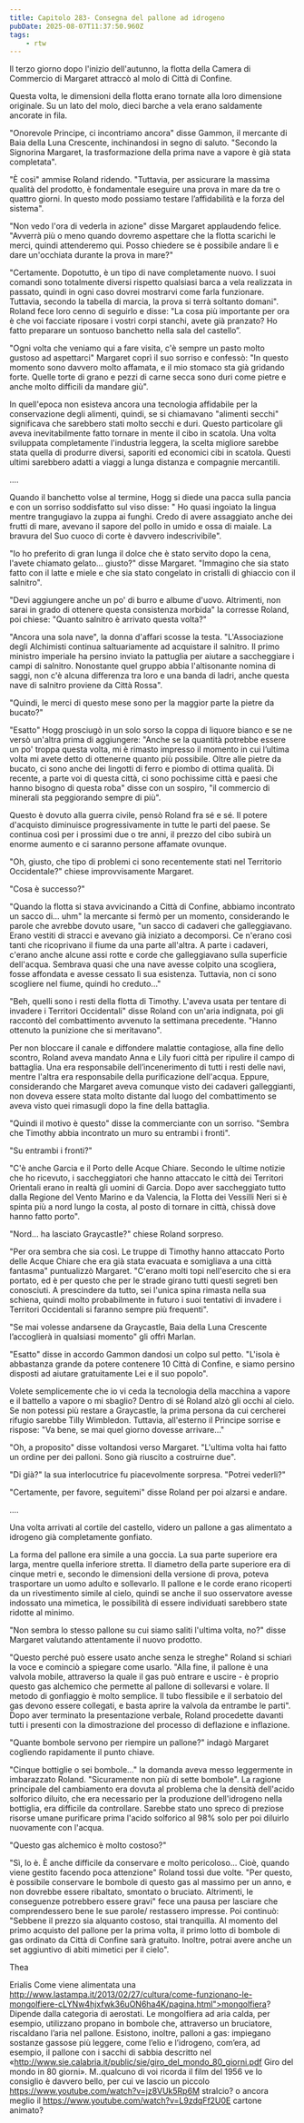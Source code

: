 ```yaml
---
title: Capitolo 283- Consegna del pallone ad idrogeno
pubDate: 2025-08-07T11:37:50.960Z
tags:
    - rtw
---
```



Il terzo giorno dopo l'inizio dell'autunno, la flotta della Camera di Commercio di Margaret attraccò al molo di Città di Confine.


Questa volta, le dimensioni della flotta erano tornate alla loro dimensione originale. Su un lato del molo, dieci barche a vela erano saldamente ancorate in fila.


"Onorevole Principe, ci incontriamo ancora" disse Gammon, il mercante di Baia della Luna Crescente, inchinandosi in segno di saluto. "Secondo la Signorina Margaret, la trasformazione della prima nave a vapore è già stata completata".


"È così" ammise Roland ridendo. "Tuttavia, per assicurare la massima qualità del prodotto, è fondamentale eseguire una prova in mare da tre o quattro giorni. In questo modo possiamo testare l’affidabilità e la forza del sistema".


"Non vedo l'ora di vederla in azione" disse Margaret applaudendo felice. "Avverrà più o meno quando dovremo aspettare che la flotta scarichi le merci, quindi attenderemo qui. Posso chiedere se è possibile andare lì e dare un'occhiata durante la prova in mare?"


"Certamente. Dopotutto, è un tipo di nave completamente nuovo. I suoi comandi sono totalmente diversi rispetto qualsiasi barca a vela realizzata in passato, quindi in ogni caso dovrei mostrarvi come farla funzionare. Tuttavia, secondo la tabella di marcia, la prova si terrà soltanto domani". Roland fece loro cenno di seguirlo e disse: "La cosa più importante per ora è che voi facciate riposare i vostri corpi stanchi, avete già pranzato? Ho fatto preparare un sontuoso banchetto nella sala del castello”.


"Ogni volta che veniamo qui a fare visita, c'è sempre un pasto molto gustoso ad aspettarci" Margaret coprì il suo sorriso e confessò: "In questo momento sono davvero molto affamata, e il mio stomaco sta già gridando forte. Quelle torte di grano e pezzi di carne secca sono duri come pietre e anche molto difficili da mandare giù".


In quell'epoca non esisteva ancora una tecnologia affidabile per la conservazione degli alimenti, quindi, se si chiamavano "alimenti secchi" significava che sarebbero stati molto secchi e duri. Questo particolare gli aveva inevitabilmente fatto tornare in mente il cibo in scatola. Una volta sviluppata completamente l'industria leggera, la scelta migliore sarebbe stata quella di produrre diversi, saporiti ed economici cibi in scatola. Questi ultimi sarebbero adatti a viaggi a lunga distanza e compagnie mercantili.


....


Quando il banchetto volse al termine, Hogg si diede una pacca sulla pancia e con un sorriso soddisfatto sul viso disse: " Ho quasi ingoiato la lingua mentre trangugiavo la zuppa ai funghi. Credo di avere assaggiato anche dei frutti di mare, avevano il sapore del pollo in umido e ossa di maiale. La bravura del Suo cuoco di corte è davvero indescrivibile".


"Io ho preferito di gran lunga il dolce che è stato servito dopo la cena, l'avete chiamato gelato... giusto?" disse Margaret. "Immagino che sia stato fatto con il latte e miele e che sia stato congelato in cristalli di ghiaccio con il salnitro".


"Devi aggiungere anche un po' di burro e albume d'uovo. Altrimenti, non sarai in grado di ottenere questa consistenza morbida" la corresse Roland, poi chiese: "Quanto salnitro è arrivato questa volta?"


"Ancora una sola nave", la donna d'affari scosse la testa. "L'Associazione degli Alchimisti continua saltuariamente ad acquistare il salnitro. Il primo ministro imperiale ha persino inviato la pattuglia per aiutare a saccheggiare i campi di salnitro. Nonostante quel gruppo abbia l'altisonante nomina di saggi, non c'è alcuna differenza tra loro e una banda di ladri, anche questa nave di salnitro proviene da Città Rossa".


"Quindi, le merci di questo mese sono per la maggior parte la pietre da bucato?"


"Esatto" Hogg prosciugò in un solo sorso la coppa di liquore bianco e se ne versò un'altra prima di aggiungere: "Anche se la quantità potrebbe essere un po' troppa questa volta, mi è rimasto impresso il momento in cui l’ultima volta mi avete detto di ottenerne quanto più possibile. Oltre alle pietre da bucato, ci sono anche dei lingotti di ferro e piombo di ottima qualità. Di recente, a parte voi di questa città, ci sono pochissime città e paesi che hanno bisogno di questa roba" disse con un sospiro, "il commercio di minerali sta peggiorando sempre di più".


Questo è dovuto alla guerra civile, pensò Roland fra sé e sé. Il potere d'acquisto diminuisce progressivamente in tutte le parti del paese. Se continua così per i prossimi due o tre anni, il prezzo del cibo subirà un enorme aumento e ci saranno persone affamate ovunque.


"Oh, giusto, che tipo di problemi ci sono recentemente stati nel Territorio Occidentale?" chiese improvvisamente Margaret.


"Cosa è successo?"


"Quando la flotta si stava avvicinando a Città di Confine, abbiamo incontrato un sacco di... uhm" la mercante si fermò per un momento, considerando le parole che avrebbe dovuto usare, "un sacco di cadaveri che galleggiavano. Erano vestiti di stracci e avevano già iniziato a decomporsi. Ce n'erano così tanti che ricoprivano il fiume da una parte all'altra. A parte i cadaveri, c'erano anche alcune assi rotte e corde che galleggiavano sulla superficie dell'acqua. Sembrava quasi che una nave avesse colpito una scogliera, fosse affondata e avesse cessato lì sua esistenza. Tuttavia, non ci sono scogliere nel fiume, quindi ho creduto..."


"Beh, quelli sono i resti della flotta di Timothy. L'aveva usata per tentare di invadere i Territori Occidentali" disse Roland con un'aria indignata, poi gli raccontò del combattimento avvenuto la settimana precedente. "Hanno ottenuto la punizione che si meritavano".


Per non bloccare il canale e diffondere malattie contagiose, alla fine dello scontro, Roland aveva mandato Anna e Lily fuori città per ripulire il campo di battaglia. Una era responsabile dell’incenerimento di tutti i resti delle navi, mentre l'altra era responsabile della purificazione dell'acqua. Eppure, considerando che Margaret aveva comunque visto dei cadaveri galleggianti, non doveva essere stata molto distante dal luogo del combattimento se aveva visto quei rimasugli dopo la fine della battaglia.


"Quindi il motivo è questo" disse la commerciante con un sorriso. "Sembra che Timothy abbia incontrato un muro su entrambi i fronti".


"Su entrambi i fronti?"


"C'è anche Garcia e il Porto delle Acque Chiare. Secondo le ultime notizie che ho ricevuto, i saccheggiatori che hanno attaccato le città dei Territori Orientali erano in realtà gli uomini di Garcia. Dopo aver saccheggiato tutto dalla Regione del Vento Marino e da Valencia, la Flotta dei Vessilli Neri si è spinta più a nord lungo la costa, al posto di tornare in città, chissà dove hanno fatto porto".


"Nord... ha lasciato Graycastle?" chiese Roland sorpreso.


"Per ora sembra che sia così. Le truppe di Timothy hanno attaccato Porto delle Acque Chiare che era già stata evacuata e somigliava a una città fantasma" puntualizzò Margaret. "C'erano molti topi nell'esercito che si era portato, ed è per questo che per le strade girano tutti questi segreti ben conosciuti. A prescindere da tutto, sei l'unica spina rimasta nella sua schiena, quindi molto probabilmente in futuro i suoi tentativi di invadere i Territori Occidentali si faranno sempre più frequenti".


"Se mai volesse andarsene da Graycastle, Baia della Luna Crescente l’accoglierà in qualsiasi momento" gli offrì Marlan.


"Esatto" disse in accordo Gammon dandosi un colpo sul petto. "L'isola è abbastanza grande da potere contenere 10 Città di Confine, e siamo persino disposti ad aiutare gratuitamente Lei e il suo popolo".


Volete semplicemente che io vi ceda la tecnologia della macchina a vapore e il battello a vapore o mi sbaglio? Dentro di sé Roland alzò gli occhi al cielo.  Se non potessi più restare a Graycastle, la prima persona da cui cercherei rifugio sarebbe Tilly Wimbledon. Tuttavia, all'esterno il Principe sorrise e rispose: "Va bene, se mai quel giorno dovesse arrivare..."


"Oh, a proposito" disse voltandosi verso Margaret. "L'ultima volta hai fatto un ordine per dei palloni. Sono già riuscito a costruirne due".


"Di già?" la sua interlocutrice fu piacevolmente sorpresa. "Potrei vederli?"


"Certamente, per favore, seguitemi" disse Roland per poi alzarsi e andare.


....


Una volta arrivati al cortile del castello, videro un pallone a gas alimentato a idrogeno già completamente gonfiato.


La forma del pallone era simile a una goccia. La sua parte superiore era larga, mentre quella inferiore stretta. Il diametro della parte superiore era di cinque metri e, secondo le dimensioni della versione di prova, poteva trasportare un uomo adulto e sollevarlo. Il pallone e le corde erano ricoperti da un rivestimento simile al cielo, quindi se anche il suo osservatore avesse indossato una mimetica, le possibilità di essere individuati sarebbero state ridotte al minimo.


"Non sembra lo stesso pallone su cui siamo saliti l'ultima volta, no?" disse Margaret valutando attentamente il nuovo prodotto.


"Questo perché può essere usato anche senza le streghe" Roland si schiarì la voce e cominciò a spiegare come usarlo. "Alla fine, il pallone è una valvola mobile, attraverso la quale il gas può entrare e uscire - è proprio questo gas alchemico che permette al pallone di sollevarsi e volare. Il metodo di gonfiaggio è molto semplice. Il tubo flessibile e il serbatoio del gas devono essere collegati, e basta aprire la valvola da entrambe le parti". Dopo aver terminato la presentazione verbale, Roland procedette davanti tutti i presenti con la dimostrazione del processo di deflazione e inflazione.


"Quante bombole servono per riempire un pallone?" indagò Margaret cogliendo rapidamente il punto chiave.


"Cinque bottiglie o sei bombole..." la domanda aveva messo leggermente in imbarazzato Roland. "Sicuramente non più di sette bombole". La ragione principale del cambiamento era dovuta al problema che la densità dell'acido solforico diluito, che era necessario per la produzione dell'idrogeno nella bottiglia, era difficile da controllare. Sarebbe stato uno spreco di preziose risorse umane purificare prima l'acido solforico al 98% solo per poi diluirlo nuovamente con l'acqua.


"Questo gas alchemico è molto costoso?"


"Sì, lo è. È anche difficile da conservare e molto pericoloso... Cioè, quando viene gestito facendo poca attenzione" Roland tossì due volte. "Per questo, è possibile conservare le bombole di questo gas al massimo per un anno, e non dovrebbe essere ribaltato, smontato o bruciato. Altrimenti, le conseguenze potrebbero essere gravi" fece una pausa per lasciare che comprendessero bene le sue parole/ restassero impresse. Poi continuò: "Sebbene il prezzo sia alquanto costoso, stai tranquilla. Al momento del primo acquisto del pallone per la prima volta, il primo lotto di bombole di gas ordinato da Città di Confine sarà gratuito. Inoltre, potrai avere anche un set aggiuntivo di abiti mimetici per il cielo".


Thea


Erialis Come viene alimentata una http://www.lastampa.it/2013/02/27/cultura/come-funzionano-le-mongolfiere-cLYNw4hjxfwk36uON6ha4K/pagina.html">mongolfiera?  Dipende dalla categoria di aerostati. Le mongolfiera ad aria calda, per esempio, utilizzano propano in bombole che, attraverso un bruciatore, riscaldano l’aria nel pallone. Esistono, inoltre, palloni a gas: impiegano sostanze gassose più leggere, come l’elio e l’idrogeno, com’era, ad esempio, il pallone con i sacchi di sabbia descritto nel «http://www.sie.calabria.it/public/sie/giro_del_mondo_80_giorni.pdf Giro del mondo in 80 giorni».  M..qualcuno di voi ricorda il film  del 1956 ve lo consiglio è davvero bello, per cui ve lascio un piccolo https://www.youtube.com/watch?v=jz8VUk5Rp6M stralcio? o ancora meglio il https://www.youtube.com/watch?v=L9zdqFf2U0E cartone animato?


 
                                


                                



